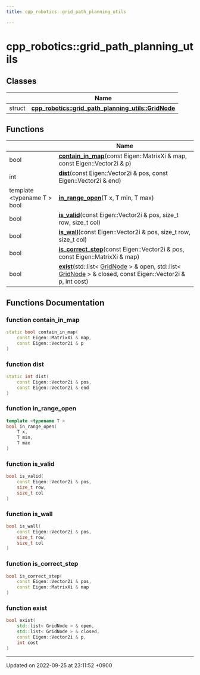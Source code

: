 ```yaml
---
title: cpp_robotics::grid_path_planning_utils

---
```


# cpp_robotics::grid_path_planning_utils



## Classes

|                | Name           |
| -------------- | -------------- |
| struct | **[cpp_robotics::grid_path_planning_utils::GridNode](/cpp_robotics_core/doxybook/Classes/structcpp__robotics_1_1grid__path__planning__utils_1_1GridNode/)**  |

## Functions

|                | Name           |
| -------------- | -------------- |
| bool | **[contain_in_map](/cpp_robotics_core/doxybook/Namespaces/namespacecpp__robotics_1_1grid__path__planning__utils/#function-contain-in-map)**(const Eigen::MatrixXi & map, const Eigen::Vector2i & p) |
| int | **[dist](/cpp_robotics_core/doxybook/Namespaces/namespacecpp__robotics_1_1grid__path__planning__utils/#function-dist)**(const Eigen::Vector2i & pos, const Eigen::Vector2i & end) |
| template <typename T \> <br>bool | **[in_range_open](/cpp_robotics_core/doxybook/Namespaces/namespacecpp__robotics_1_1grid__path__planning__utils/#function-in-range-open)**(T x, T min, T max) |
| bool | **[is_valid](/cpp_robotics_core/doxybook/Namespaces/namespacecpp__robotics_1_1grid__path__planning__utils/#function-is-valid)**(const Eigen::Vector2i & pos, size_t row, size_t col) |
| bool | **[is_wall](/cpp_robotics_core/doxybook/Namespaces/namespacecpp__robotics_1_1grid__path__planning__utils/#function-is-wall)**(const Eigen::Vector2i & pos, size_t row, size_t col) |
| bool | **[is_correct_step](/cpp_robotics_core/doxybook/Namespaces/namespacecpp__robotics_1_1grid__path__planning__utils/#function-is-correct-step)**(const Eigen::Vector2i & pos, const Eigen::MatrixXi & map) |
| bool | **[exist](/cpp_robotics_core/doxybook/Namespaces/namespacecpp__robotics_1_1grid__path__planning__utils/#function-exist)**(std::list< [GridNode](/cpp_robotics_core/doxybook/Classes/structcpp__robotics_1_1grid__path__planning__utils_1_1GridNode/) > & open, std::list< [GridNode](/cpp_robotics_core/doxybook/Classes/structcpp__robotics_1_1grid__path__planning__utils_1_1GridNode/) > & closed, const Eigen::Vector2i & p, int cost) |


## Functions Documentation

### function contain_in_map

```cpp
static bool contain_in_map(
    const Eigen::MatrixXi & map,
    const Eigen::Vector2i & p
)
```


### function dist

```cpp
static int dist(
    const Eigen::Vector2i & pos,
    const Eigen::Vector2i & end
)
```


### function in_range_open

```cpp
template <typename T >
bool in_range_open(
    T x,
    T min,
    T max
)
```


### function is_valid

```cpp
bool is_valid(
    const Eigen::Vector2i & pos,
    size_t row,
    size_t col
)
```


### function is_wall

```cpp
bool is_wall(
    const Eigen::Vector2i & pos,
    size_t row,
    size_t col
)
```


### function is_correct_step

```cpp
bool is_correct_step(
    const Eigen::Vector2i & pos,
    const Eigen::MatrixXi & map
)
```


### function exist

```cpp
bool exist(
    std::list< GridNode > & open,
    std::list< GridNode > & closed,
    const Eigen::Vector2i & p,
    int cost
)
```






-------------------------------

Updated on 2022-09-25 at 23:11:52 +0900